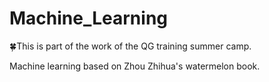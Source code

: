 # Machine_Learning

:four_leaf_clover:This is part of the work of the QG training summer camp.

Machine learning based on Zhou Zhihua's watermelon book.
